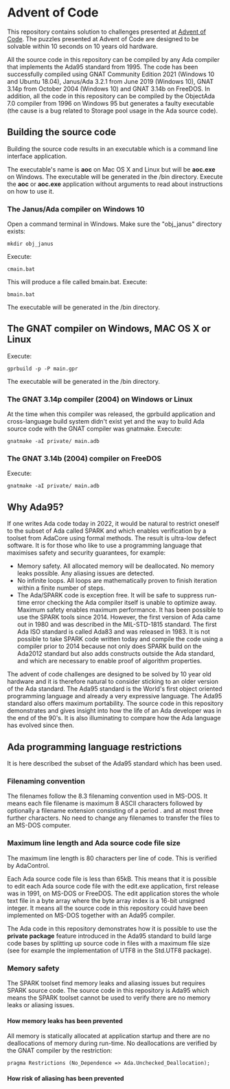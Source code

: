 # Advent of Code
This repository contains solution to challenges presented at
[Advent of Code](https://adventofcode.com/).
The puzzles presented at Advent of Code are designed to be solvable
within 10 seconds on 10 years old hardware.

All the source code in this repository can be compiled by any Ada compiler
that implements the Ada95 standard from 1995.
The code has been successfully compiled using GNAT Community Edition 2021
(Windows 10 and Ubuntu 18.04), Janus/Ada 3.2.1 from June 2019 (Windows 10),
GNAT 3.14p from October 2004 (Windows 10) and GNAT 3.14b on FreeDOS.
In addition, all the code in this repository can be compiled by the ObjectAda
7.0 compiler from 1996 on Windows 95 but generates a faulty
executable (the cause is a bug related to Storage pool usage in the Ada source
code).

## Building the source code
Building the source code results in an executable which is a
command line interface application.

The executable's name is **aoc** on Mac OS X and
Linux but will be **aoc.exe** on Windows.
The executable will be generated in the /bin directory.
Execute the **aoc** or **aoc.exe** application without
arguments to read about instructions on how to use it.

### The Janus/Ada compiler on Windows 10
Open a command terminal in Windows. Make sure the "obj_janus" directory exists:
```
mkdir obj_janus
```
Execute:
```
cmain.bat
```
This will produce a file called bmain.bat. Execute:
```
bmain.bat
```
The executable will be generated in the /bin directory.
## The GNAT compiler on Windows, MAC OS X or Linux
Execute:
```
gprbuild -p -P main.gpr
```
The executable will be generated in the /bin directory.
### The GNAT 3.14p compiler (2004) on Windows or Linux
At the time when this compiler was released, the gprbuild application
and cross-language build system didn't exist yet and the way to build
Ada source code with the GNAT compiler was gnatmake. Execute:
```
gnatmake -aI private/ main.adb
```
### The GNAT 3.14b (2004) compiler on FreeDOS
Execute:
```
gnatmake -aI private/ main.adb
```
## Why Ada95?
If one writes Ada code today in 2022, it would be natural to restrict oneself
to the subset of Ada called SPARK and which enables verification by a
toolset from AdaCore using formal methods. The result is ultra-low defect
software. It is for those who like to use a programming language that
maximises safety and security guarantees, for example:
 - Memory safety. All allocated memory will be deallocated.
   No memory leaks possible. Any aliasing issues are detected.
 - No infinite loops. All loops are mathematically proven to finish iteration
   within a finite number of steps.
 - The Ada/SPARK code is exception free. It will be safe to suppress
   run-time error checking the Ada compiler itself is unable to optimize away.
   Maximum safety enables maximum performance.
It has been possible to use the SPARK tools since 2014. However, the first
version of Ada came out in 1980 and was described in the MIL-STD-1815
standard. The first Ada ISO standard is called Ada83 and was released in 1983.
It is not possible to take SPARK code written today and compile the code
using a compiler prior to 2014 because not only does SPARK build on the
Ada2012 standard but also adds constructs outside the Ada standard, and
which are necessary to enable proof of algorithm properties.

The advent of code challenges are designed to be solved by 10 year old
hardware and it is therefore natural to consider sticking to an older version
of the Ada standard. The Ada95 standard is the World's first object oriented
programming language and already a very expressive language.
The Ada95 standard also offers maximum portability.
The source code in this repository demonstrates and gives insight into
how the life of an Ada developer was in the end of the 90's.
It is also illuminating to compare how the Ada language has evolved since
then.

## Ada programming language restrictions
It is here described the subset of the Ada95 standard which has been used.

### Filenaming convention
The filenames follow the 8.3 filenaming convention used in MS-DOS.
It means each file filename is maximum 8 ASCII characters followed by
optionally a filename extension consisting of a period . and at most three
further characters. No need to change any filenames to transfer the files
to an MS-DOS computer.

### Maximum line length and Ada source code file size
The maximum line length is 80 characters per line of code. This is verified
by AdaControl.

Each Ada source code file is less than 65kB. This means that it is possible
to edit each Ada source code file with the edit.exe application,
first release was in 1991, on MS-DOS or FreeDOS.
The edit application stores the whole text file in a byte array
where the byte array index is a 16-bit unsigned integer. It means all the
source code in this repository could have been implemented on MS-DOS
together with an Ada95 compiler.

The Ada code in this repository demonstrates how it is possible to
use the **private package** feature introduced in the Ada95 standard to build
large code bases by splitting up source code in files with a maximum file size
(see for example the implementation of UTF8 in the Std.UTF8 package).

### Memory safety
The SPARK toolset find memory leaks and aliasing issues but requires
SPARK source code. The source code in this repository is Ada95 which means
the SPARK toolset cannot be used to verify there are no memory leaks
or aliasing issues.
#### How memory leaks has been prevented
All memory is statically allocated at application startup and there are no
deallocations of memory during run-time. No deallocations are verified
by the GNAT compiler by the restriction:
```
pragma Restrictions (No_Dependence => Ada.Unchecked_Deallocation);
```

#### How risk of aliasing has been prevented
